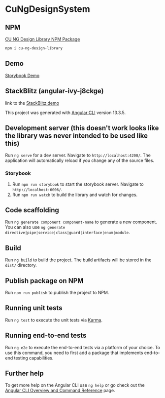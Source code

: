 # CuNgDesignSystem



## NPM

[CU NG Design Library NPM Package](https://www.npmjs.com/package/cu-ng-design-library)

```bash
npm i cu-ng-design-library
```

## Demo

[Storybook Demo](https://philwilliammee.github.io/cu-ng-design-library/?path=/docs/cu-ng-design-library-pages--example)

## StackBlitz (angular-ivy-j8ckge)

link to the [StackBlitz demo](https://stackblitz.com/edit/angular-ivy-j8ckge?devToolsHeight=33&file=src/app/app.component.ts)

This project was generated with [Angular CLI](https://github.com/angular/angular-cli) version 13.3.5.

## Development server (this doesn't work looks like the library was never intended to be used like this)

Run `ng serve` for a dev server. Navigate to `http://localhost:4200/`. The application will automatically reload if you change any of the source files.

### Storybook

1. Run `npm run storybook` to start the storybook server. Navigate to `http://localhost:6006/`.
2. Run `npm run watch` to build the library and watch for changes.

## Code scaffolding

Run `ng generate component component-name` to generate a new component. You can also use `ng generate directive|pipe|service|class|guard|interface|enum|module`.

## Build

Run `ng build` to build the project. The build artifacts will be stored in the `dist/` directory.

## Publish package on NPM

Run `npm run publish` to publish the project to NPM.

## Running unit tests

Run `ng test` to execute the unit tests via [Karma](https://karma-runner.github.io).

## Running end-to-end tests

Run `ng e2e` to execute the end-to-end tests via a platform of your choice. To use this command, you need to first add a package that implements end-to-end testing capabilities.

## Further help

To get more help on the Angular CLI use `ng help` or go check out the [Angular CLI Overview and Command Reference](https://angular.io/cli) page.
